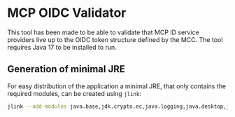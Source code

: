 # MCP OIDC Validator

This tool has been made to be able to validate that MCP ID service providers live up to the OIDC token structure defined by the MCC.
The tool requires Java 17 to be installed to run.

## Generation of minimal JRE

For easy distribution of the application a minimal JRE, that only contains the required modules, can be created using `jlink`:
```bash
jlink --add-modules java.base,jdk.crypto.ec,java.logging,java.desktop,java.management,java.naming,java.security.jgss,java.instrument,java.sql --output jre --strip-debug --no-man-pages --no-header-files --compress=2
```
